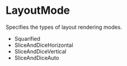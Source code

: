 # LayoutMode

Specifies the types of layout rendering modes.
* Squarified
* SliceAndDiceHorizontal
* SliceAndDiceVertical
* SliceAndDiceAuto